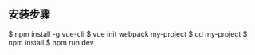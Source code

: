 ## 安装步骤 ##

$ npm install -g vue-cli
$ vue init webpack my-project
$ cd my-project
$ npm install
$ npm run dev
